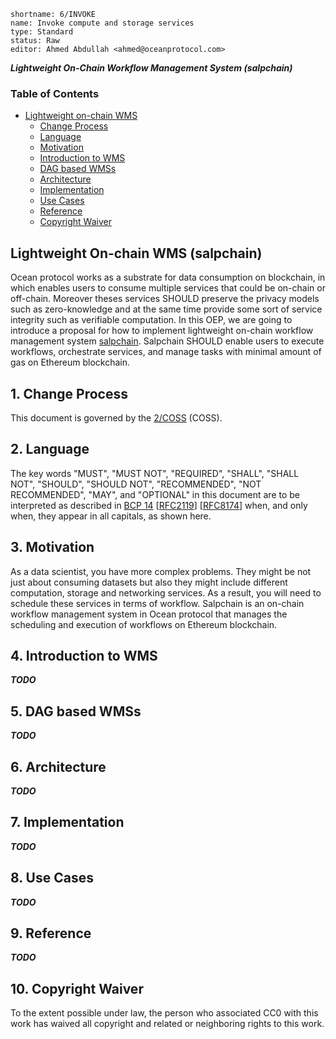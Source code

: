 ```
shortname: 6/INVOKE
name: Invoke compute and storage services
type: Standard
status: Raw
editor: Ahmed Abdullah <ahmed@oceanprotocol.com>
```
***Lightweight On-Chain Workflow Management System (salpchain)***

<!--ts-->
### Table of Contents

   * [Lightweight on-chain WMS](#salpchain)
      * [Change Process](#change_process)
      * [Language](#language)
      * [Motivation](#motivation)
      * [Introduction to WMS](#wms)
      * [DAG based WMSs](#dag)
      * [Architecture](#architecture)
      * [Implementation](#implementation)
      * [Use Cases](#usecases)
      * [Reference](#reference)
      * [Copyright Waiver](#copyright-waiver)
      
## Lightweight On-chain WMS (salpchain) <a name="salpchain"></a>

Ocean protocol works as a substrate for data consumption on blockchain, in which enables users to consume multiple 
services that could be on-chain or off-chain. Moreover theses services SHOULD preserve the privacy models such as zero-knowledge and 
at the same time provide some sort of service integrity such as verifiable computation. In this OEP, we are going to 
introduce a proposal for how to implement lightweight on-chain workflow management system [salpchain](https://en.wikipedia.org/wiki/Salp). 
Salpchain SHOULD enable users to execute workflows, orchestrate services, and manage tasks with minimal amount 
of gas on Ethereum blockchain.


## 1. Change Process <a name="change_process"></a>

This document is governed by the [2/COSS](../2/README.md) (COSS).

## 2. Language <a name="language"></a>
The key words "MUST", "MUST NOT", "REQUIRED", "SHALL", "SHALL NOT", "SHOULD", "SHOULD NOT", "RECOMMENDED", 
"NOT RECOMMENDED", "MAY", and "OPTIONAL" in this document are to be interpreted as described in 
[BCP 14](https://tools.ietf.org/html/bcp14) \[[RFC2119](https://tools.ietf.org/html/rfc2119)\] 
\[[RFC8174](https://tools.ietf.org/html/rfc8174)\] when, and only when, they appear in all capitals, 
as shown here.

## 3. Motivation <a name="motivation"></a>
As a data scientist, you have more complex problems. They might be not just about consuming datasets 
but also they might include different computation, storage and networking services. As a result, 
you will need to schedule these services in terms of workflow. Salpchain is an on-chain workflow 
management system in Ocean protocol that manages the scheduling and execution of workflows on Ethereum blockchain.

## 4. Introduction to WMS <a name="wms"></a>

***TODO***

## 5. DAG based WMSs <a name="dag"></a>

***TODO***

## 6. Architecture <a name="architecture"></a>

***TODO***

## 7. Implementation <a name="implementation"></a>

***TODO***

## 8. Use Cases <a name="usecases"></a>

***TODO***

## 9. Reference <a name="reference"></a>

***TODO***

## 10. Copyright Waiver  <a name="copyright-waiver"></a>
To the extent possible under law, the person who associated CC0 with this work has waived all copyright and related or neighboring rights to this work.
